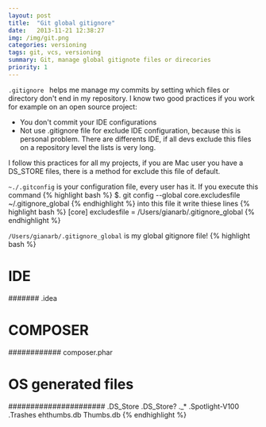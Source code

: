 ```yaml
---
layout: post
title:  "Git global gitignore"
date:   2013-11-21 12:38:27
img: /img/git.png
categories: versioning
tags: git, vcs, versioning
summary: Git, manage global gitignote files or direcories
priority: 1
---
```


 ``` .gitignore  ``` helps me manage my commits by setting which files or directory don't end in my repository. I know two good practices if you work for example on an open source project:

* You don't commit your IDE configurations
* Not use .gitignore file for exclude IDE configuration, because this is personal problem. There are differents IDE, if all devs exclude this files on a repository level the lists is very long.

I follow this practices for all my projects, if you are Mac user you have a DS_STORE files, there is a method for exclude this file of default.

 ``` ~./.gitconfig ``` is your configuration file, every user has it. If you execute this command
{% highlight bash %}
$. git config --global core.excludesfile ~/.gitignore_global
{% endhighlight %}
into this file it write thiese lines
{% highlight bash %}
[core]
	excludesfile = /Users/gianarb/.gitignore_global
{% endhighlight %}

 ``` /Users/gianarb/.gitignore_global ``` is my global gitignore file!
{% highlight bash %}
# IDE #
#######
.idea

# COMPOSER #
############
composer.phar

# OS generated files #
######################
.DS_Store
.DS_Store?
._*
.Spotlight-V100
.Trashes
ehthumbs.db
Thumbs.db
{% endhighlight %}

